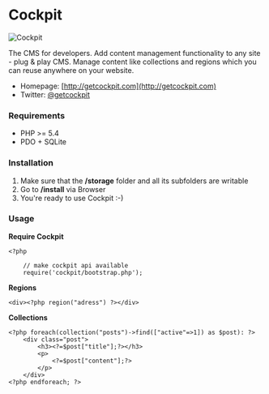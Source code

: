 # Cockpit

![Cockpit](http://getcockpit.com/assets/images/teaser.png)

The CMS for developers. Add content management functionality to any site - plug &amp; play CMS.
Manage content like collections and regions which you can reuse anywhere on your website.


* Homepage: [http://getcockpit.com](http://getcockpit.com)
* Twitter: [@getcockpit](http://twitter.com/getcockpit)


### Requirements

* PHP >= 5.4
* PDO + SQLite

### Installation

1. Make sure that the __/storage__ folder and all its subfolders are writable
2. Go to __/install__ via Browser
3. You're ready to use Cockpit :-)

### Usage

**Require Cockpit**

    <?php

        // make cockpit api available
        require('cockpit/bootstrap.php');

**Regions**

    <div><?php region("adress") ?></div>

**Collections**

    <?php foreach(collection("posts")->find(["active"=>1]) as $post): ?>
        <div class="post">
            <h3><?=$post["title"];?></h3>
            <p>
                <?=$post["content"];?>
            </p>
        </div>
    <?php endforeach; ?>
